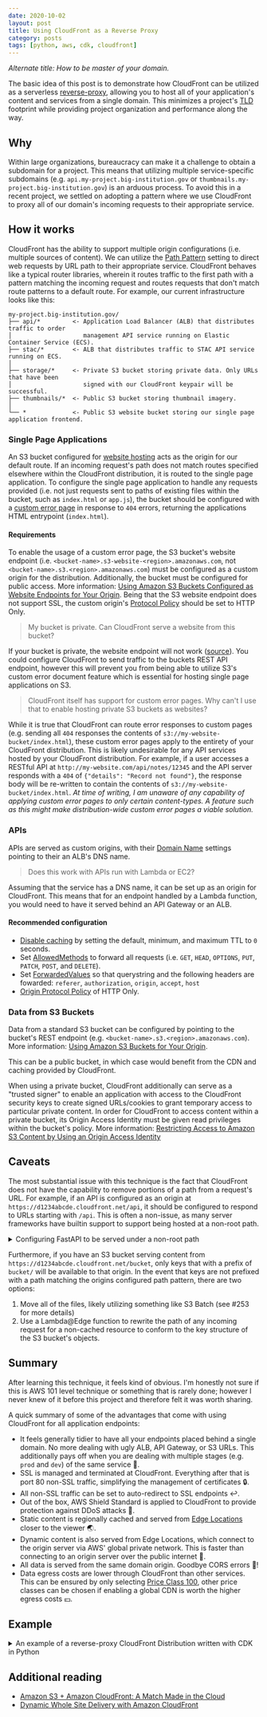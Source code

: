 ```yaml
---
date: 2020-10-02
layout: post
title: Using CloudFront as a Reverse Proxy
category: posts
tags: [python, aws, cdk, cloudfront]
---
```


_Alternate title: How to be master of your domain._

The basic idea of this post is to demonstrate how CloudFront can be utilized as a serverless [reverse-proxy](https://www.cloudflare.com/learning/cdn/glossary/reverse-proxy/), allowing you to host all of your application's content and services from a single domain. This minimizes a project's [TLD](https://en.wikipedia.org/wiki/Top-level_domain) footprint while providing project organization and performance along the way.

## Why

Within large organizations, bureaucracy can make it a challenge to obtain a subdomain for a project. This means that utilizing multiple service-specific subdomains (e.g. `api.my-project.big-institution.gov` or `thumbnails.my-project.big-institution.gov`) is an arduous process. To avoid this in a recent project, we settled on adopting a pattern where we use CloudFront to proxy all of our domain's incoming requests to their appropriate service.

## How it works

CloudFront has the ability to support multiple origin configurations (i.e. multiple sources of content). We can utilize the [Path Pattern](https://docs.aws.amazon.com/AmazonCloudFront/latest/DeveloperGuide/distribution-web-values-specify.html#DownloadDistValuesPathPattern) setting to direct web requests by URL path to their appropriate service. CloudFront behaves like a typical router libraries, wherein it routes traffic to the first path with a pattern matching the incoming request and routes requests that don't match route patterns to a default route. For example, our current infrastructure looks like this:

```
my-project.big-institution.gov/
├── api/*         <- Application Load Balancer (ALB) that distributes traffic to order
│                    management API service running on Elastic Container Service (ECS).
├── stac/*        <- ALB that distributes traffic to STAC API service running on ECS.
│
├── storage/*     <- Private S3 bucket storing private data. Only URLs that have been
│                    signed with our CloudFront keypair will be successful.
├── thumbnails/*  <- Public S3 bucket storing thumbnail imagery.
│
└── *             <- Public S3 website bucket storing our single page application frontend.
```

### Single Page Applications

An S3 bucket configured for [website hosting](https://docs.aws.amazon.com/AmazonS3/latest/dev/WebsiteHosting.html) acts as the origin for our default route. If an incoming request's path does not match routes specified elsewhere within the CloudFront distribution, it is routed to the single page application. To configure the single page application to handle any requests provided (i.e. not just requests sent to paths of existing files within the bucket, such as `index.html` or `app.js`), the bucket should be configured with a [custom error page](https://docs.aws.amazon.com/AmazonS3/latest/dev/CustomErrorDocSupport.html) in response to `404` errors, returning the applications HTML entrypoint (`index.html`).

#### Requirements

To enable the usage of a custom error page, the S3 bucket's website endpoint (i.e. `<bucket-name>.s3-website-<region>.amazonaws.com`, not `<bucket-name>.s3.<region>.amazonaws.com`) must be configured as a custom origin for the distribution. Additionally, the bucket must be configured for public access. More information: [Using Amazon S3 Buckets Configured as Website Endpoints for Your Origin](https://docs.aws.amazon.com/AmazonCloudFront/latest/DeveloperGuide/DownloadDistS3AndCustomOrigins.html#concept_S3Origin_website). Being that the S3 website endpoint does not support SSL, the custom origin's [Protocol Policy](https://docs.aws.amazon.com/AmazonCloudFront/latest/DeveloperGuide/distribution-web-values-specify.html#DownloadDistValuesOriginProtocolPolicy) should be set to HTTP Only.

> My bucket is private. Can CloudFront serve a website from this bucket?

If your bucket is private, the website endpoint will not work ([source](https://aws.amazon.com/premiumsupport/knowledge-center/s3-cloudfront-website-access/)). You could configure CloudFront to send traffic to the buckets REST API endpoint, however this will prevent you from being able to utilize S3's custom error document feature which is essential for hosting single page applications on S3.

> CloudFront itself has support for custom error pages. Why can't I use that to enable hosting private S3 buckets as websites?

While it is true that CloudFront can route error responses to custom pages (e.g. sending all `404` responses the contents of `s3://my-website-bucket/index.html`), these custom error pages apply to the entirety of your CloudFront distribution. This is likely undesirable for any API services hosted by your CloudFront distribution. For example, if a user accesses a RESTful API at `http://my-website.com/api/notes/12345` and the API server responds with a `404` of `{"details": "Record not found"}`, the response body will be re-written to contain the contents of `s3://my-website-bucket/index.html`. _At time of writing, I am unaware of any capability of applying custom error pages to only certain content-types. A feature such as this might make distribution-wide custom error pages a viable solution._

### APIs

APIs are served as custom origins, with their [Domain Name](https://docs.aws.amazon.com/AmazonCloudFront/latest/DeveloperGuide/distribution-web-values-specify.html#DownloadDistValuesDomainName) settings pointing to their an ALB's DNS name.

> Does this work with APIs run with Lambda or EC2?

Assuming that the service has a DNS name, it can be set up as an origin for CloudFront. This means that for an endpoint handled by a Lambda function, you would need to have it served behind an API Gateway or an ALB.

#### Recommended configuration

- [Disable caching](https://aws.amazon.com/premiumsupport/knowledge-center/prevent-cloudfront-from-caching-files/) by setting the default, minimum, and maximum TTL to `0` seconds.
- Set [AllowedMethods](https://docs.aws.amazon.com/cloudfront/latest/APIReference/API_AllowedMethods.html) to forward all requests (i.e. `GET`, `HEAD`, `OPTIONS`, `PUT`, `PATCH`, `POST`, and `DELETE`).
- Set [ForwardedValues](https://docs.aws.amazon.com/AWSCloudFormation/latest/UserGuide/aws-properties-cloudfront-distribution-forwardedvalues.html) so that querystring and the following headers are fowarded: `referer`, `authorization`, `origin`, `accept`, `host`
- [Origin Protocol Policy](https://docs.aws.amazon.com/AmazonCloudFront/latest/DeveloperGuide/distribution-web-values-specify.html#DownloadDistValuesOriginProtocolPolicy) of HTTP Only.

### Data from S3 Buckets

Data from a standard S3 bucket can be configured by pointing to the bucket's REST endpoint (e.g. `<bucket-name>.s3.<region>.amazonaws.com`). More information: [Using Amazon S3 Buckets for Your Origin](https://docs.aws.amazon.com/AmazonCloudFront/latest/DeveloperGuide/DownloadDistS3AndCustomOrigins.html).

This can be a public bucket, in which case would benefit from the CDN and caching provided by CloudFront. 

When using a private bucket, CloudFront additionally can serve as a "trusted signer" to enable an application with access to the CloudFront security keys to create signed URLs/cookies to grant temporary access to particular private content. In order for CloudFront to access content within a private bucket, its Origin Access Identity must be given read privileges within the bucket's policy.  More information: [Restricting Access to Amazon S3 Content by Using an Origin Access Identity](https://docs.aws.amazon.com/AmazonCloudFront/latest/DeveloperGuide/private-content-restricting-access-to-s3.html) 

## Caveats

The most substantial issue with this technique is the fact that CloudFront does not have the capability to remove portions of a path from a request's URL. For example, if an API is configured as an origin at `https://d1234abcde.cloudfront.net/api`, it should be configured to respond to URLs starting with `/api`. This is often a non-issue, as many server frameworks have builtin support to support being hosted at a non-root path.

<details>
  <summary>Configuring FastAPI to be served under a non-root path</summary>

```py
from fastapi import FastAPI, APIRouter

API_BASE_PATH = '/api'

app = FastAPI(
    title="Example API",
    docs_url=API_BASE_PATH,
    swagger_ui_oauth2_redirect_url=f"{API_BASE_PATH}/oauth2-redirect",
    openapi_url=f"{API_BASE_PATH}/openapi.json",
)
api_router = APIRouter()
app.include_router(router, prefix=API_BASE_PATH)
```

</details>

Furthermore, if you have an S3 bucket serving content from `https://d1234abcde.cloudfront.net/bucket`, only keys that with a prefix of `bucket/` will be available to that origin. In the event that keys are not prefixed with a path matching the origins configured path pattern, there are two options:

1. Move all of the files, likely utilizing something like S3 Batch (see #253 for more details)
2. Use a Lambda@Edge function to rewrite the path of any incoming request for a non-cached resource to conform to the key structure of the S3 bucket's objects.

## Summary

After learning this technique, it feels kind of obvious. I'm honestly not sure if this is AWS 101 level technique or something that is rarely done; however I never knew of it before this project and therefore felt it was worth sharing. 

A quick summary of some of the advantages that come with using CloudFront for all application endpoints:

- It feels generally tidier to have all your endpoints placed behind a single domain. No more dealing with ugly ALB, API Gateway, or S3 URLs. This additionally pays off when you are dealing with multiple stages (e.g. `prod` and `dev`) of the same service 🧹.
- SSL is managed and terminated at CloudFront. Everything after that is port 80 non-SSL traffic, simplifying the management of certificates 🔒.
- All non-SSL traffic can be set to auto-redirect to SSL endpoints ↩️.
- Out of the box, AWS Shield Standard is applied to CloudFront to provide protection against DDoS attacks 🏰.
- Static content is regionally cached and served from [Edge Locations](https://aws.amazon.com/cloudfront/features/#Amazon_CloudFront_Infrastructure) closer to the viewer 🌏.
- Dynamic content is also served from Edge Locations, which connect to the origin server via AWS' global private network. This is faster than connecting to an origin server over the public internet 🚀.
- All data is served from the same domain origin. Goodbye CORS errors 👋!
- Data egress costs are lower through CloudFront than other services. This can be ensured by only selecting [Price Class 100](https://docs.aws.amazon.com/AmazonCloudFront/latest/DeveloperGuide/PriceClass.html), other price classes can be chosen if enabling a global CDN is worth the higher egress costs 💴.

## Example

<details>
  <summary>An example of a reverse-proxy CloudFront Distribution written with CDK in Python</summary>

```py
from aws_cdk import (
    aws_s3 as s3,
    aws_certificatemanager as certmgr,
    aws_iam as iam,
    aws_cloudfront as cf,
    aws_elasticloadbalancingv2 as elbv2,
    core,
)


class CloudfrontDistribution(core.Construct):
    def __init__(
        self,
        scope: core.Construct,
        id: str,
        api_lb: elbv2.ApplicationLoadBalancer,
        assets_bucket: s3.Bucket,
        website_bucket: s3.Bucket,
        domain_name: str = None,
        using_gcc_acct: bool = False,
        **kwargs,
    ) -> None:
        super().__init__(scope, id, **kwargs)

        oai = cf.OriginAccessIdentity(
            self, "Identity", comment="Allow CloudFront to access S3 Bucket",
        )
        if not using_gcc_acct:
            self.grant_oai_read(oai, assets_bucket)

        certificate = (
            certmgr.Certificate(self, "Certificate", domain_name=domain_name)
            if domain_name
            else None
        )

        self.distribution = cf.CloudFrontWebDistribution(
            self,
            core.Stack.of(self).stack_name,
            alias_configuration=(
                cf.AliasConfiguration(
                    acm_cert_ref=certificate.certificate_arn, names=[domain_name]
                )
                if certificate
                else None
            ),
            comment=core.Stack.of(self).stack_name,
            origin_configs=[
                # Frontend Website
                cf.SourceConfiguration(
                    # NOTE: Can't use S3OriginConfig because we want to treat our
                    # bucket as an S3 Website Endpoint rather than an S3 REST API
                    # Endpoint. This allows us to use a custom error document to
                    # direct all requests to a single HTML document (as required
                    # to host an SPA).
                    custom_origin_source=cf.CustomOriginConfig(
                        domain_name=website_bucket.bucket_website_domain_name,
                        origin_protocol_policy=cf.OriginProtocolPolicy.HTTP_ONLY,  # In website-mode, S3 only serves HTTP # noqa: E501
                    ),
                    behaviors=[cf.Behavior(is_default_behavior=True)],
                ),
                # API load balancer
                cf.SourceConfiguration(
                    custom_origin_source=cf.CustomOriginConfig(
                        domain_name=api_lb.load_balancer_dns_name,
                        origin_protocol_policy=cf.OriginProtocolPolicy.HTTP_ONLY,
                    ),
                    behaviors=[
                        cf.Behavior(
                            path_pattern="/api*",  # No trailing slash to permit access to root path of API # noqa: E501
                            allowed_methods=cf.CloudFrontAllowedMethods.ALL,
                            forwarded_values={
                                "query_string": True,
                                "headers": [
                                    "referer",
                                    "authorization",
                                    "origin",
                                    "accept",
                                    "host",  # Required to prevent API's redirects on trailing slashes directing users to ALB endpoint # noqa: E501
                                ],
                            },
                            # Disable caching
                            default_ttl=core.Duration.seconds(0),
                            min_ttl=core.Duration.seconds(0),
                            max_ttl=core.Duration.seconds(0),
                        )
                    ],
                ),
                # Assets
                cf.SourceConfiguration(
                    s3_origin_source=cf.S3OriginConfig(
                        s3_bucket_source=assets_bucket, origin_access_identity=oai,
                    ),
                    behaviors=[
                        cf.Behavior(
                            path_pattern="/storage/*", trusted_signers=["self"],
                        )
                    ],
                ),
            ],
        )
        self.assets_path = f"https://{self.distribution.domain_name}/storage"
        core.CfnOutput(self, "Endpoint", value=self.distribution.domain_name)

    def grant_oai_read(self, oai: cf.OriginAccessIdentity, bucket: s3.Bucket):
        """
        To grant read access to our OAI, at time of writing we can not simply use
        `bucket.grant_read(oai)`. This is due to the fact that we are looking up
        our bucket by its name. For more information, see the following:
        https://stackoverflow.com/a/60917015/728583.

        As a work-around, we can manually assigned a policy statement, however
        this does not work in situations where a policy is already applied to
        the bucket (e.g. in GCC environments).
        """
        policy_statement = iam.PolicyStatement(
            actions=["s3:GetObject*", "s3:List*"],
            resources=[bucket.bucket_arn, f"{bucket.bucket_arn}/storage*"],
            principals=[],
        )
        policy_statement.add_canonical_user_principal(
            oai.cloud_front_origin_access_identity_s3_canonical_user_id
        )
        assets_policy = s3.BucketPolicy(self, "AssetsPolicy", bucket=bucket)
        assets_policy.document.add_statements(policy_statement)
```

</details>

## Additional reading

- [Amazon S3 + Amazon CloudFront: A Match Made in the Cloud](https://aws.amazon.com/blogs/networking-and-content-delivery/amazon-s3-amazon-cloudfront-a-match-made-in-the-cloud/)
- [Dynamic Whole Site Delivery with Amazon CloudFront](https://aws.amazon.com/blogs/networking-and-content-delivery/dynamic-whole-site-delivery-with-amazon-cloudfront/)
